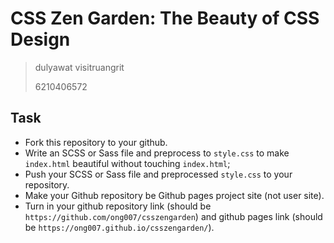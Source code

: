 # CSS Zen Garden: The Beauty of CSS Design

> dulyawat visitruangrit
>  
> 6210406572

## Task

* Fork this repository to your github.
* Write an SCSS or Sass file and preprocess to `style.css` to make `index.html` beautiful without touching `index.html`;
* Push your SCSS or Sass file and preprocessed `style.css` to your repository.
* Make your Github repository be Github pages project site (not user site).
* Turn in your github repository link (should be `https://github.com/ong007/csszengarden`) and github pages link (should be `https://ong007.github.io/csszengarden/`).
